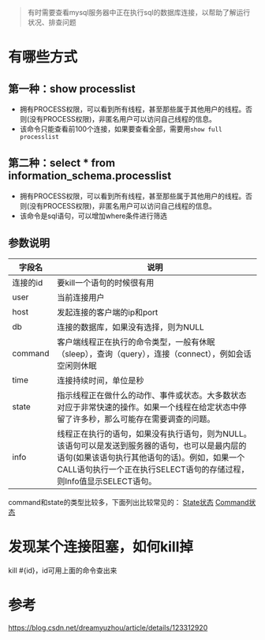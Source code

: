 > 有时需要查看mysql服务器中正在执行sql的数据库连接，以帮助了解运行状况、排查问题

# 有哪些方式
## 第一种：show processlist
* 拥有PROCESS权限，可以看到所有线程，甚至那些属于其他用户的线程。否则(没有PROCESS权限)，非匿名用户可以访问自己线程的信息。
* 该命令只能查看前100个连接，如果要查看全部，需要用`show full processlist`


## 第二种：select * from information_schema.processlist
* 拥有PROCESS权限，可以看到所有线程，甚至那些属于其他用户的线程。否则(没有PROCESS权限)，非匿名用户可以访问自己线程的信息。
* 该命令是sql语句，可以增加where条件进行筛选


## 参数说明
| 字段名 | 说明 |
| --- | --- |
| 连接的id | 要kill一个语句的时候很有用 |
| user | 当前连接用户 |
| host | 发起连接的客户端的ip和port |
| db | 连接的数据库，如果没有选择，则为NULL |
| command | 客户端线程正在执行的命令类型，一般有休眠（sleep），查询（query），连接（connect），例如会话空闲则休眠 |
| time | 连接持续时间，单位是秒 |
| state | 指示线程正在做什么的动作、事件或状态。大多数状态对应于非常快速的操作。如果一个线程在给定状态中停留了许多秒，那么可能存在需要调查的问题。 |
| info | 线程正在执行的语句，如果没有执行语句，则为NULL。该语句可以是发送到服务器的语句，也可以是最内层的语句(如果该语句执行其他语句的话)。例如，如果一个CALL语句执行一个正在执行SELECT语句的存储过程，则Info值显示SELECT语句。 |

command和state的类型比较多，下面列出比较常见的：
[State状态](https://note.youdao.com/yws/public/resource/0ffa12d5477b1d737264f0b14ebb2ec9/xmlnote/WEBRESOURCE85cf17b29465b784cdf1b1b91a036fa7/14728)
[Command状态](https://note.youdao.com/yws/public/resource/0ffa12d5477b1d737264f0b14ebb2ec9/xmlnote/WEBRESOURCE8177ef91c3b6253e34429066d6969442/14730)


# 发现某个连接阻塞，如何kill掉
kill #{id}，id可用上面的命令查出来

# 参考
https://blog.csdn.net/dreamyuzhou/article/details/123312920